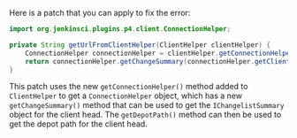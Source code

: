 Here is a patch that you can apply to fix the error:

```java
import org.jenkinsci.plugins.p4.client.ConnectionHelper;

private String getUrlFromClientHelper(ClientHelper clientHelper) {
    ConnectionHelper connectionHelper = clientHelper.getConnectionHelper();
    return connectionHelper.getChangeSummary(connectionHelper.getClientHead()).getDepotPath();
}
```

This patch uses the new `getConnectionHelper()` method added to `ClientHelper` to get a `ConnectionHelper` object, which has a new `getChangeSummary()` method that can be used to get the `IChangelistSummary` object for the client head. The `getDepotPath()` method can then be used to get the depot path for the client head.